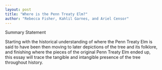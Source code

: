 ```yaml
---
layout: post
title: "Where is the Penn Treaty Elm?"
author: "Rebecca Fisher, Kahlil Garnes, and Ariel Censor"
---
```


Summary Statement

Starting with the historical understanding of where the Penn Treaty Elm is said to have been then moving to later depictions of the tree and its folklore, and finishing where the pieces of the original Penn Treaty Elm ended up, this essay will trace the tangible and intangible presence of the tree throughout history.
